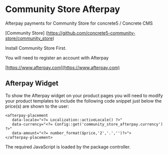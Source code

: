 # Community Store Afterpay
Afterpay payments for Community Store for concrete5 / Concrete CMS

[Community Store] (https://github.com/concrete5-community-store/community_store)

Install Community Store First.

You will need to register an account with Afterpay

[https://www.afterpay.com](https://www.afterpay.com)

## Afterpay Widget
To show the Afterpay widget on your product pages you will need to modify your product templates to include the following code snippet just below the price(s) are shown to the user:
```
<afterpay-placement
   data-locale="<?= Localization::activeLocale() ?>"
   data-currency="<?= Config::get('community_store_afterpay.currency') ?>"
   data-amount="<?= number_format($price,'2','.','')?>">
</afterpay-placement>
```

The required JavaScript is loaded by the package controller.